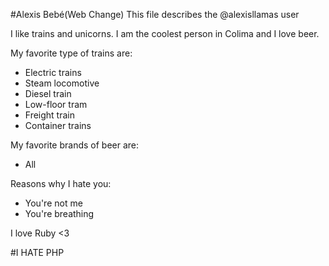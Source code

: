 #Alexis Bebé(Web Change)
This file describes the @alexisllamas user

I like trains and unicorns. I am the coolest person in Colima and I love beer.

My favorite type of trains are:
- Electric trains
- Steam locomotive
- Diesel train
- Low-floor tram
- Freight train
- Container trains

My favorite brands of beer are:
- All

Reasons why I hate you:
- You're not me
- You're breathing

I love Ruby <3

#I HATE PHP
